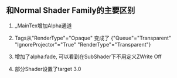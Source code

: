## 和Normal Shader Family的主要区别

1. _MainTex增加Alpha通道

2. Tags从"RenderType"="Opaque" 变成了 {"Queue"="Transparent" "IgnoreProjector"="True" "RenderType"="Transparent"}

3. 增加了alpha:fade, 可以看到在SubShader下不用定义ZWrite Off

4. 部分Shader设置了target 3.0